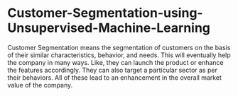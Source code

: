 # Customer-Segmentation-using-Unsupervised-Machine-Learning

Customer Segmentation means the segmentation of customers on the basis of their similar characteristics, behavior, and needs. This will eventually help the company in many ways. Like, they can launch the product or enhance the features accordingly. They can also target a particular sector as per their behaviors. All of these lead to an enhancement in the overall market value of the company.
